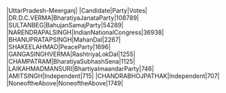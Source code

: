  
|UttarPradesh-Meerganj|
|Candidate|Party|Votes|
|DR.D.C.VERMA|BharatiyaJanataParty|108789|
|SULTANBEG|BahujanSamajParty|54289|
|NARENDRAPALSINGH|IndianNationalCongress|36938|
|BHANUPRATAPSINGH|MahanDal|2267|
|SHAKEELAHMAD|PeaceParty|1696|
|GANGASINGHVERMA|RashtriyaLokDal|1255|
|CHAMPATRAM|BharatiyaSubhashSena|1125|
|LAIKAHMADMANSURI|BhartiyaImaandarParty|746|
|AMITSINGH|Independent|715|
|CHANDRABHOJPATHAK|Independent|707|
|NoneoftheAbove|NoneoftheAbove|1749|
